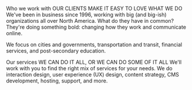 Who we work with
OUR CLIENTS MAKE IT EASY TO LOVE WHAT WE DO
We've been in business since 1996, working with big (and big-ish) organizations all over North America. What do they have in common? They're doing something bold: changing how they work and communicate online.

We focus on cities and governments, transportation and transit, financial services, and post-secondary education.

Our services
WE CAN DO IT ALL, OR WE CAN DO SOME OF IT ALL
We'll work with you to find the right mix of services for your needs. We do interaction design, user experience (UX) design, content strategy, CMS development, hosting, support, and more.

